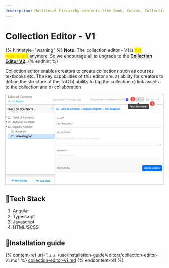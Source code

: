 ```yaml
---
description: Multilevel hierarchy contents like Book, Course, Collection, etc.
---
```


# Collection Editor - V1

{% hint style="warning" %}
**Note:** The collection editor - V1 is <mark style="color:orange;">not maintained</mark> anymore. So we encourage all to upgrade to the [**Collection Editor V2**](collection-editor-v2/)**.**
{% endhint %}

Collection editor enables creators to create collections such as courses textbooks etc. The key capabilities of this editor are: a) ability for creators to define the structure of the ToC b) ability to tag the collection c) link assets to the collection and d) collaboration

![](<../../../.gitbook/assets/image (2) (1).png>)

## :stars:Tech Stack

1. Angular
2. Typescript
3. Javascript
4. HTML/SCSS

## :stars:Installation guide

{% content-ref url="../../../use/installation-guide/editors/collection-editor-v1.md" %}
[collection-editor-v1.md](../../../use/installation-guide/editors/collection-editor-v1.md)
{% endcontent-ref %}
